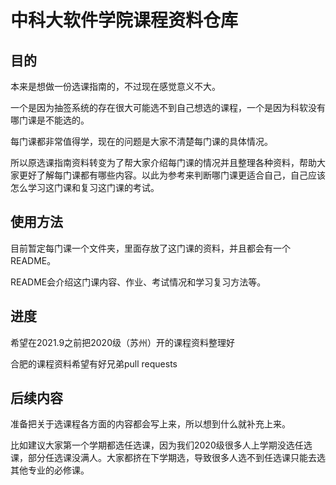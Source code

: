 # 中科大软件学院课程资料仓库

## 目的

本来是想做一份选课指南的，不过现在感觉意义不大。

一个是因为抽签系统的存在很大可能选不到自己想选的课程，一个是因为科软没有哪门课是不能选的。

每门课都非常值得学，现在的问题是大家不清楚每门课的具体情况。

所以原选课指南资料转变为了帮大家介绍每门课的情况并且整理各种资料，帮助大家更好了解每门课都有哪些内容。以此为参考来判断哪门课更适合自己，自己应该怎么学习这门课和复习这门课的考试。



## 使用方法

目前暂定每门课一个文件夹，里面存放了这门课的资料，并且都会有一个README。

README会介绍这门课内容、作业、考试情况和学习复习方法等。



## 进度

希望在2021.9之前把2020级（苏州）开的课程资料整理好

合肥的课程资料希望有好兄弟pull requests



## 后续内容

准备把关于选课程各方面的内容都会写上来，所以想到什么就补充上来。

比如建议大家第一个学期都选任选课，因为我们2020级很多人上学期没选任选课，部分任选课没满人。大家都挤在下学期选，导致很多人选不到任选课只能去选其他专业的必修课。